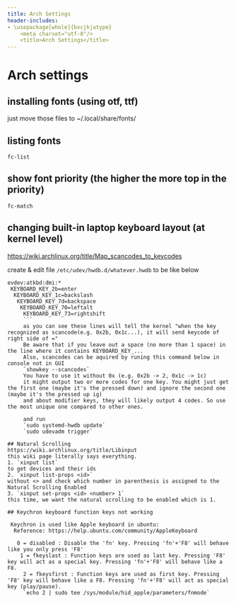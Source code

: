 ```yaml
---
title: Arch Settings
header-includes:
- \usepackage[whole]{bxcjkjatype}
	<meta charset="utf-8"/>
	<title>Arch Settings</title>
---
```

# Arch settings

## installing fonts (using otf, ttf)
just move those files to ~/.local/share/fonts/

## listing fonts
`fc-list`
## show font priority (the higher the more top in the priority)
`fc-match`

## changing built-in laptop keyboard layout (at kernel level)
https://wiki.archlinux.org/title/Map_scancodes_to_keycodes

create & edit file `/etc/udev/hwdb.d/whatever.hwdb`
to be like below
```
evdev:atkbd:dmi:*
 KEYBOARD_KEY_2b=enter
  KEYBOARD_KEY_1c=backslash
   KEYBOARD_KEY_7d=backspace
    KEYBOARD_KEY_70=leftalt
	 KEYBOARD_KEY_73=rightshift
	 ```
	 as you can see these lines will tell the kernel "when the key recognized as scancode(e.g. 0x2b, 0x1c...), it will send keycode of right side of ="
	 Be aware that if you leave out a space (no more than 1 space) in the line where it contains KEYBOARD_KEY_...
	 Also, scancodes can be aquired by runing this command below in console not in GUI
	 `showkey --scancodes`
	 You have to use it without 0x (e.g. 0x2b -> 2, 0x1c -> 1c)
	 it might output two or more codes for one key. You might just get the first one (maybe it's the pressed down) and ignore the second one (maybe it's the pressed up ig)
	 and about modifier keys, they will likely output 4 codes. So use the most unique one compared to other ones. 

	 and run
	 `sudo systemd-hwdb update`
	 `sudo udevadm trigger`  

## Natural Scrolling
https://wiki.archlinux.org/title/Libinput
this wiki page literally says everything.
1. `xinput list`
to get devices and their ids
2. `xinput list-props <id>`
without <> and check which number in parenthesis is assigned to the Natural Scrolling Enabled
3. `xinput set-props <id> <number> 1`
this time, we want the natural scrolling to be enabled which is 1.

## Keychron keyboard function keys not working 

 Keychron is used like Apple keyboard in ubuntu:
  Reference: https://help.ubuntu.com/community/AppleKeyboard

   0 = disabled : Disable the 'fn' key. Pressing 'fn'+'F8' will behave like you only press 'F8'
    1 = fkeyslast : Function keys are used as last key. Pressing 'F8' key will act as a special key. Pressing 'fn'+'F8' will behave like a F8.
	 2 = fkeysfirst : Function keys are used as first key. Pressing 'F8' key will behave like a F8. Pressing 'fn'+'F8' will act as special key (play/pause).
	 `echo 2 | sudo tee /sys/module/hid_apple/parameters/fnmode`
